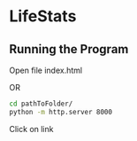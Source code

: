 # LifeStats

## Running the Program
Open file index.html

OR

```bash
cd pathToFolder/
python -m http.server 8000
```

Click on link
